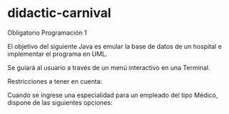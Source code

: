 # didactic-carnival
Obligatorio Programación 1

El objetivo del siguiente Java es emular la base de datos de un hospital e implementar el programa en UML.

Se guiará al usuario a través de un menú interactivo en una Terminal.

Restricciones a tener en cuenta:

Cuando se ingrese una especialidad para un empleado del tipo Médico, dispone de las siguientes opciones:

 
